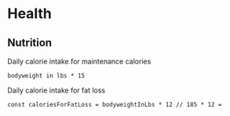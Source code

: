 # Health

## Nutrition

Daily calorie intake for maintenance calories

`bodyweight in lbs * 15`

Daily calorie intake for fat loss

`
const caloriesForFatLoss = bodyweightInLbs * 12
// 185 * 12 = 
`
